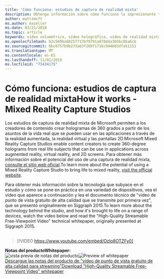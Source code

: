 ```yaml
---
title: 'Cómo funciona: estudios de captura de realidad mixta'
description: Obtenga información sobre cómo funciona la impresionante tecnología que subyace a la captura de vídeo holográfica de 360 grados de Microsoft.
author: mattzmsft
ms.author: mazeller
ms.date: 03/21/2018
ms.topic: article
keywords: vídeo volumétrico, vídeo holográfica, vídeo de realidad mixta, holograma
ms.openlocfilehash: b2c569ba60257717bf9791a878d4a3036c8ba6c6
ms.sourcegitcommit: 6bc6757b9b273a63f260f1716c944603dfa51151
ms.translationtype: MT
ms.contentlocale: es-ES
ms.lasthandoff: 11/01/2019
ms.locfileid: "73434175"
---
```

# <a name="how-it-works---mixed-reality-capture-studios"></a><span data-ttu-id="a99ee-104">Cómo funciona: estudios de captura de realidad mixta</span><span class="sxs-lookup"><span data-stu-id="a99ee-104">How it works - Mixed Reality Capture Studios</span></span>

<span data-ttu-id="a99ee-105">Los estudios de captura de realidad mixta de Microsoft permiten a los creadores de contenido crear hologramas de 360 grados a partir de los asuntos de la vida real que se pueden usar en las aplicaciones a través de la realidad aumentada, la realidad virtual y las pantallas 2D.</span><span class="sxs-lookup"><span data-stu-id="a99ee-105">Microsoft Mixed Reality Capture Studios enable content creators to create 360-degree holograms from real life subjects that can be use in applications across augmented reality, virtual reality, and 2D screens.</span></span> <span data-ttu-id="a99ee-106">Para obtener más información sobre el potencial del uso de una captura de realidad mixta, [consulte el sitio web oficial](https://www.microsoft.com//mixed-reality/capture-studios).</span><span class="sxs-lookup"><span data-stu-id="a99ee-106">To learn more about the potential of using a Mixed Reality Capture Studio to bring life to mixed reality, [visit the official website](https://www.microsoft.com//mixed-reality/capture-studios).</span></span>

<span data-ttu-id="a99ee-107">Para obtener más información sobre la tecnología que subyace en el estudio y cómo se pone en práctica en una variedad de dispositivos, vea el vídeo que aparece a continuación y lea el documento técnico de "vídeo de punto de vista gratuito de alta calidad que se transmite por primera vez", que se presentó originalmente en Siggraph 2015.</span><span class="sxs-lookup"><span data-stu-id="a99ee-107">To learn more about the technology behind the studio, and how it's brought to life on a range of devices, watch the video below and read the "High-Quality Streamable Free-Viewpoint Video" technical whitepaper, originally presented at Siggraph 2015.</span></span>
<br>
<br>
>[!VIDEO https://www.youtube.com/embed/OzIo8OTZFy0]


<span data-ttu-id="a99ee-108">**Notas del producto**</span><span class="sxs-lookup"><span data-stu-id="a99ee-108">**Whitepaper:**</span></span><br>
<span data-ttu-id="a99ee-109">![vista previa de notas del producto](images/siggraph-whitepaper-thumb-200px.png)</span><span class="sxs-lookup"><span data-stu-id="a99ee-109">![Preview of whitepaper](images/siggraph-whitepaper-thumb-200px.png)</span></span><br>
[<span data-ttu-id="a99ee-110">Descargue las notas del producto de "vídeo de punto de vista gratuito de alta calidad para streaming"</span><span class="sxs-lookup"><span data-stu-id="a99ee-110">Download "High-Quality Streamable Free-Viewpoint Video" whitepaper</span></span>](images/high-quality-streamable-free-viewpoint-video.pdf)
